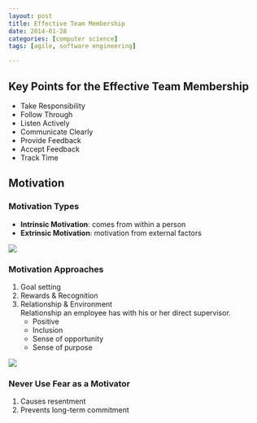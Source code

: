 ```yaml
---
layout: post
title: Effective Team Membership
date: 2014-01-28
categories: [computer science]
tags: [agile, software engineering]

---
```


Key Points for the Effective Team Membership
---

* Take Responsibility
* Follow Through
* Listen Actively
* Communicate Clearly
* Provide Feedback
* Accept Feedback
* Track Time

 
Motivation
---
### Motivation Types
* **Intrinsic Motivation**: comes from within a person
* **Extrinsic Motivation**: motivation from external factors 

![](http://sungsoo.github.com/images/motivation-types.png)


### Motivation Approaches
1. Goal setting
2. Rewards & Recognition
3. Relationship & Environment  
	Relationship an employee has with his or her direct supervisor.
	* Positive
	* Inclusion
	* Sense of opportunity
	* Sense of purpose
	
![](http://sungsoo.github.com/images/desired-outcome.png)
	
### Never Use Fear as a Motivator
1. Causes resentment
2. Prevents long-term commitment

	

	
	
